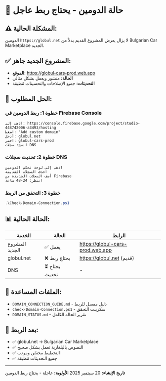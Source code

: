 # 🚨 حالة الدومين - يحتاج ربط عاجل

## ⚠️ **المشكلة الحالية:**
الدومين `https://globul.net` لا يزال يعرض المشروع القديم بدلاً من Bulgarian Car Marketplace الجديد.

## ✅ **المشروع الجديد جاهز:**
- **الموقع:** https://globul-cars-prod.web.app
- **الحالة:** منشور ويعمل بشكل مثالي
- **التحديثات:** جميع الإصلاحات والتحسينات مُطبقة

## 🎯 **الحل المطلوب:**

### خطوة 1: ربط الدومين في Firebase Console
```
اذهب إلى: https://console.firebase.google.com/project/studio-448742006-a3493/hosting
اضغط: "Add custom domain"
أدخل: globul.net
اختر: globul-cars-prod
انسخ: سجلات DNS
```

### خطوة 2: تحديث سجلات DNS
```
اذهب إلى لوحة تحكم الدومين
احذف السجلات القديمة
أضف السجلات الجديدة من Firebase
انتظر: 24-48 ساعة
```

### خطوة 3: التحقق من الربط
```powershell
.\Check-Domain-Connection.ps1
```

## 📊 **الحالة الحالية:**

| الخدمة | الحالة | الرابط |
|--------|--------|--------|
| المشروع الجديد | ✅ يعمل | https://globul-cars-prod.web.app |
| globul.net | ❌ يحتاج ربط | https://globul.net (قديم) |
| DNS | ⏳ يحتاج تحديث | - |

## 📁 **الملفات المساعدة:**
- `DOMAIN_CONNECTION_GUIDE.md` - دليل مفصل للربط
- `Check-Domain-Connection.ps1` - سكريبت التحقق
- `DOMAIN_STATUS.md` - تقرير الحالة الكامل

## 🚀 **بعد الربط:**
- ✅ globul.net → Bulgarian Car Marketplace
- ✅ النصوص بالبلغارية تعمل بشكل صحيح
- ✅ التخطيط محسّن ومرتب
- ✅ جميع التحديثات مُطبقة

---
**تاريخ الإنشاء:** 20 سبتمبر 2025
**الأولوية:** عاجلة - يحتاج ربط الدومين